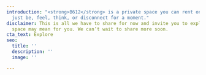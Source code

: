 ```yaml
---
introduction: "<strong>B612</strong> is a private space you can rent on-demand to
  just be, feel, think, or disconnect for a moment."
disclaimer: This is all we have to share for now and invite you to explore what this
  space may mean for you. We can’t wait to share more soon.
cta_text: Explore
seo:
  title: ''
  description: ''
  image: ''

---
```

